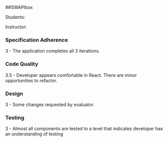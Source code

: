 ##SWAPIbox

Students:

Instructor:

### Specification Adherence


3 - The application completes all 3 iterations.

### Code Quality

3.5 - Developer appears comfortable in React. There are minor opportunities to refactor.

### Design

3 - Some changes requested by evaluator.

### Testing

3 - Almost all components are tested to a level that indicates developer has an understanding of testing
